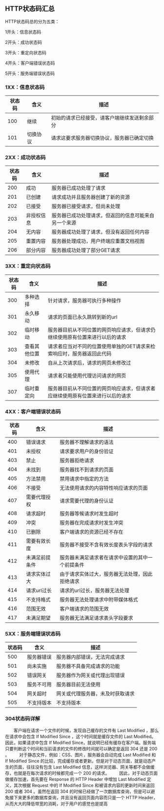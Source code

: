 ## HTTP状态码汇总

HTTP状态码总的分为五类：

1开头：信息状态码

2开头：成功状态码

3开头：重定向状态码

4开头：客户端错误状态码

5开头：服务端错误状态码

###  1XX：信息状态码

| 状态码 | 含义 | 描述 |
| --------- | --------- | --------- |
| 100| 继续| 初始的请求已经接受，请客户端继续发送剩余部分
| 101| 切换协议| 请求这要求服务器切换协议，服务器已确定切换

### 2XX：成功状态码

| 状态码 | 含义 | 描述 |
| --------- | --------- | --------- |
| 200| 成功| 服务器已成功处理了请求
| 201| 已创建| 请求成功并且服务器创建了新的资源
| 202| 已接受| 服务器已接受请求，但尚未处理
| 203| 非授权信息| 服务器已成功处理请求，但返回的信息可能来自另一个来源
| 204| 无内容| 服务器成功处理了请求，但没有返回任何内容
| 205| 重置内容| 服务器处理成功，用户终端应重置文档视图
| 206| 部分内容| 服务器成功处理了部分GET请求

### 3XX：重定向状态码

| 状态码 | 含义 | 描述 |
| --------- | --------- | --------- |
| 300| 多种选择| 针对请求，服务器可执行多种操作
| 301| 永久移动| 请求的页面已永久跳转到新的url
| 302| 临时移动| 服务器目前从不同位置的网页响应请求，但请求仍继续使用原有位置来进行以后的请求
| 303| 查看其他位置| 请求者应当对不同的位置使用单独的GET请求来检索响应时，服务器返回此代码
| 304| 未修改| 自从上次请求后，请求的网页未修改过
| 305| 使用代理| 请求者只能使用代理访问请求的网页
| 307| 临时重定向| 服务器目前从不同位置的网页响应请求，但请求者应继续使用原有位置来进行以后的请求

### 4XX：客户端错误状态码

| 状态码 | 含义 | 描述 |
| --------- | --------- | --------- |
| 400| 错误请求| 服务器不理解请求的语法
| 401| 未授权| 请求要求用户的身份验证
| 403| 禁止| 服务器拒绝请求
| 404| 未找到| 服务器找不到请求的页面
| 405| 方法禁用| 禁用请求中指定的方法
| 406| 不接受| 无法使用请求的内容特性响应请求的页面
| 407| 需要代理授权| 请求需要代理的身份认证
| 408| 请求超时| 服务器等候请求时发生超时
| 409| 冲突| 服务器在完成请求时发生冲突
| 410| 已删除| 客户端请求的资源已经不存在
| 411| 需要有效长度| 服务器不接受不含有效长度表头字段的请求
| 412| 未满足前提条件| 服务器未满足请求者在请求中设置的其中一个前提条件
| 413| 请求实体过大| 由于请求实体过大，服务器无法处理，因此拒绝请求
| 414| 请求url过长| 请求的url过长，服务器无法处理
| 415| 不支持格式| 服务器无法处理请求中附带媒体格式
| 416| 范围无效| 客户端请求的范围无效
| 417| 未满足期望| 服务器无法满足请求表头字段要求

### 5XX：服务端错误状态码

| 状态码 | 含义 | 描述 |
| --------- | --------- | --------- |
| 500| 服务器错误| 服务器内部错误，无法完成请求
| 501| 尚未实施| 服务器不具备完成请求的功能
| 502| 错误网关| 服务器作为网关或代理出现错误
| 503| 服务不可用| 服务器目前无法使用
| 504| 网关超时| 网关或代理服务器，未及时获取请求
| 505| 不支持版本| 不支持版本

### 304状态码详解
　　客户端在请求一个文件的时候，发现自己缓存的文件有 Last Modified ，那么在请求中会包含 If Modified Since ，这个时间就是缓存文件的 Last Modified。因此，如果请求中包含 If Modified Since，就说明已经有缓存在客户端。服务端只要判断这个时间和当前请求的文件的修改时间就可以确定是返回 304 还是 200 。
　　对于静态文件，例如：CSS、图片，服务器会自动完成 Last Modified 和 If Modified Since 的比较，完成缓存或者更新。但是对于动态页面，就是动态产生的页面，往往没有包含 Last Modified 信息，这样浏览器、网关等都不会做缓存，也就是在每次请求的时候都完成一个 200 的请求。
　　因此，对于动态页面做缓存加速，首先要在 Response 的 HTTP Header 中增加 Last Modified 定义，其次根据 Request 中的 If Modified Since 和被请求内容的更新时间来返回 200 或者 304 。虽然在返回 304 的时候已经做了一次数据库查询，但是可以避免接下来更多的数据库查询，并且没有返回页面内容而只是一个 HTTP Header，从而大大的降低带宽的消耗，对于用户的感觉也是提高
